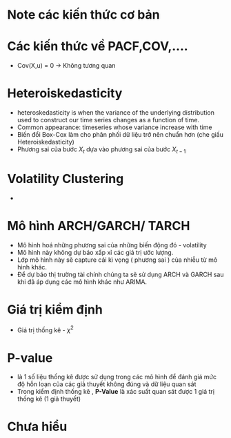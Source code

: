# Note các kiến thức cơ bản


# Các kiến thức về PACF,COV,....
- Cov(X,u) = 0 -> Không tương quan

# Heteroiskedasticity
- heteroskedasticity is when the variance of the underlying distribution used to construct our time series changes as a function of time.
- Common appearance: timeseries whose variance increase with time
- Biến đổi Box-Cox làm cho phân phối dữ liệu trở nên chuẩn hơn (che giấu Heteroiskedasticity)
- Phương sai của bước $X_t$ dựa vào phương sai của bước $X_{t-1}$

# Volatility Clustering
- 

# Mô hình ARCH/GARCH/ TARCH 
- Mô hình hoá những phương sai của những biến động đó - volatility
- Mô hình này không dự báo xấp xỉ các giá trị ước lượng.
- Lớp mô hình này sẽ  capture cái kì vọng ( phương sai ) của nhiễu từ mô hình khác.
- Để dự báo thị trường tài chính chúng ta sẽ sử dụng ARCH và GARCH sau khi đã áp dụng các mô hình khác như ARIMA.

# Giá trị kiểm định 
- Giá trị thống kê - $\chi^2$
# P-value
- là 1 số liệu thống kê được sử dụng trong các mô hình để đánh giá mức độ hỗn loạn của các giả thuyết không đúng và dữ liệu quan sát
- Trong kiểm định thống kê , $\textbf{P-Value}$ là xác suất quan sát được 1 giá trị thống kê (1 giả thuyết) 


# Chưa hiểu 
